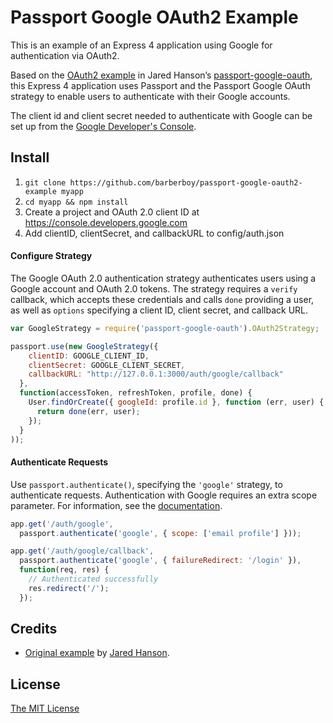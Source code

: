 Passport Google OAuth2 Example
==============================

This is an example of an Express 4 application using Google for authentication
via OAuth2.

Based on the [OAuth2 example](https://github.com/jaredhanson/passport-google-oauth/tree/master/examples/oauth2)
in Jared Hanson’s [passport-google-oauth](https://github.com/jaredhanson/passport-google-oauth), 
this Express 4 application uses Passport and the Passport Google OAuth strategy
to enable users to authenticate with their Google accounts. 

The client id and client secret needed to authenticate with Google can be set up
from the [Google Developer's Console](https://console.developers.google.com).

## Install

1. `git clone https://github.com/barberboy/passport-google-oauth2-example myapp`
2. `cd myapp && npm install`
3.  Create a project and OAuth 2.0 client ID at <https://console.developers.google.com>
4.  Add clientID, clientSecret, and callbackURL to config/auth.json


#### Configure Strategy

The Google OAuth 2.0 authentication strategy authenticates users using a Google
account and OAuth 2.0 tokens.  The strategy requires a `verify` callback, which
accepts these credentials and calls `done` providing a user, as well as
`options` specifying a client ID, client secret, and callback URL.

```Javascript
var GoogleStrategy = require('passport-google-oauth').OAuth2Strategy;

passport.use(new GoogleStrategy({
    clientID: GOOGLE_CLIENT_ID,
    clientSecret: GOOGLE_CLIENT_SECRET,
    callbackURL: "http://127.0.0.1:3000/auth/google/callback"
  },
  function(accessToken, refreshToken, profile, done) {
    User.findOrCreate({ googleId: profile.id }, function (err, user) {
      return done(err, user);
    });
  }
));
```

#### Authenticate Requests

Use `passport.authenticate()`, specifying the `'google'` strategy, to
authenticate requests. Authentication with Google requires an extra scope
parameter.  For information, see the
[documentation](https://developers.google.com/+/api/oauth#scopes).

```Javascript
app.get('/auth/google',
  passport.authenticate('google', { scope: ['email profile'] }));

app.get('/auth/google/callback',
  passport.authenticate('google', { failureRedirect: '/login' }),
  function(req, res) {
    // Authenticated successfully
    res.redirect('/');
  });
```

## Credits

  - [Original example](https://github.com/jaredhanson/passport-google-oauth/tree/master/examples/oauth2)
    by [Jared Hanson](http://github.com/jaredhanson).

## License

[The MIT License](http://benbarber.mit-license.org/)